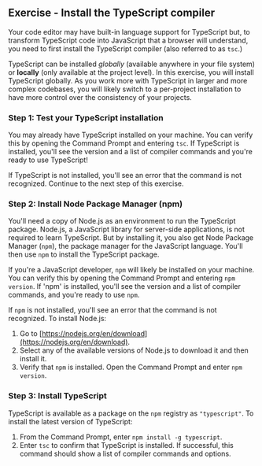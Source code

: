 ## Exercise - Install the TypeScript compiler 

Your code editor may have built-in language support for TypeScript but, to transform TypeScript code into JavaScript that a browser will understand, you need to first install the TypeScript compiler (also referred to as `tsc`.)

TypeScript can be installed *globally* (available anywhere in your file system) or **locally** (only available at the project level). In this exercise, you will install TypeScript globally. As you work more with TypeScript in larger and more complex codebases, you will likely switch to a per-project installation to have more control over the consistency of your projects.

### Step 1: Test your TypeScript installation

You may already have TypeScript installed on your machine. You can verify this by opening the Command Prompt and entering `tsc`. If TypeScript is installed, you'll see the version and a list of compiler commands and you're ready to use TypeScript!

If TypeScript is not installed, you'll see an error that the command is not recognized. Continue to the next step of this exercise.

### Step 2: Install Node Package Manager (npm)

You'll need a copy of Node.js as an environment to run the TypeScript package. Node.js, a JavaScript library for server-side applications, is not required to learn TypeScript. But by installing it, you also get Node Package Manager (`npm`), the package manager for the JavaScript language. You'll then use `npm` to install the TypeScript package.

If you're a JavaScript developer, `npm` will likely be installed on your machine. You can verify this by opening the Command Prompt and entering `npm version`. If 'npm' is installed, you'll see the version and a list of compiler commands, and you're ready to use `npm`.

If `npm` is not installed, you'll see an error that the command is not recognized. To install Node.js:

1. Go to [https://nodejs.org/en/download](https://nodejs.org/en/download).
2. Select any of the available versions of Node.js to download it and then install it.
3. Verify that `npm` is installed. Open the Command Prompt and enter `npm version`.

### Step 3: Install TypeScript

TypeScript is available as a package on the `npm` registry as `"typescript"`. To install the latest version of TypeScript:

1. From the Command Prompt, enter `npm install -g typescript`.
2. Enter `tsc` to confirm that TypeScript is installed. If successful, this command should show a list of compiler commands and options.
